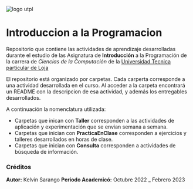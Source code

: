 ![logo utpl](https://alumni.utpl.edu.ec/sites/default/files/logo.png)
# Introduccion a la Programacion
Repositorio que contiene las actividades de aprendizaje desarrolladas durante el estudio de las Asignatura de __Introducción__ a la Programación de la carrera de _Ciencias de la Computación_ de la [Universidad Tecnica particular de Loja](https://www.utpl.edu.ec/)

El repositorio está organizado por carpetas. Cada carperta corresponde a una actividad desarrollada en el curso. Al acceder a la carpeta encontrará un README con la descripcion de esa actividad, y además los entregables desarrollados.

A continuación  la nomenclatura utilizada:

* Carpetas que inican con __Taller__ corresponden a las actividades de aplicación y experimentación que se envian semana a semana.
* Carpetas que inician con __PracticaEnClase__ corresponden a ejercicios y talleres desarrollados en horas de clase.
* Carpetas que inician con __Consulta__ corresponden a actividades de búsqueda de información.

### Créditos

__Autor:__ Kelvin Sarango
__Periodo Academicó:__ Octubre 2022 _ Febrero 2023
